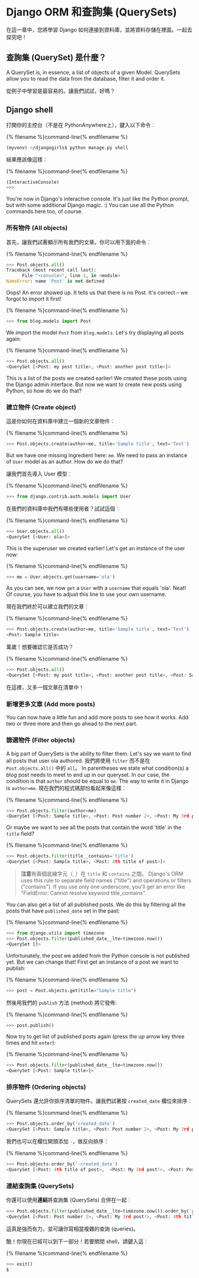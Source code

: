 # Django ORM 和查詢集 (QuerySets)

在這一章中，您將學習 Django 如何連接到資料庫，並將資料存儲在裡面。一起去探究吧！

## 查詢集 (QuerySet) 是什麼？

A QuerySet is, in essence, a list of objects of a given Model. QuerySets allow you to read the data from the database, filter it and order it.

從例子中學習是最容易的。讓我們試試，好嗎？

## Django shell

打開你的主控台（不是在 PythonAnywhere上），鍵入以下命令︰

{% filename %}command-line{% endfilename %}

    (myvenv) ~/djangogirls$ python manage.py shell
    

結果應該像這樣︰

{% filename %}command-line{% endfilename %}

```python
(InteractiveConsole)
>>>
```

You're now in Django's interactive console. It's just like the Python prompt, but with some additional Django magic. :) You can use all the Python commands here too, of course.

### 所有物件 (All objects)

首先，讓我們試著顯示所有我們的文章。你可以用下面的命令︰

{% filename %}command-line{% endfilename %}

```python
>>> Post.objects.all()
Traceback (most recent call last):
      File "<console>", line 1, in <module>
NameError: name 'Post' is not defined
```

Oops! An error showed up. It tells us that there is no Post. It's correct – we forgot to import it first!

{% filename %}command-line{% endfilename %}

```python
>>> from blog.models import Post
```

We import the model `Post` from `blog.models`. Let's try displaying all posts again:

{% filename %}command-line{% endfilename %}

```python
>>> Post.objects.all()
<QuerySet [<Post: my post title>, <Post: another post title>]>
```

This is a list of the posts we created earlier! We created these posts using the Django admin interface. But now we want to create new posts using Python, so how do we do that?

### 建立物件 (Create object)

這是你如何在資料庫中建立一個新的文章物件︰

{% filename %}command-line{% endfilename %}

```python
>>> Post.objects.create(author=me, title='Sample title', text='Test')
```

But we have one missing ingredient here: `me`. We need to pass an instance of `User` model as an author. How do we do that?

讓我們首先導入 User 模型︰

{% filename %}command-line{% endfilename %}

```python
>>> from django.contrib.auth.models import User
```

在我們的資料庫中我們有哪些使用者？試試這個︰

{% filename %}command-line{% endfilename %}

```python
>>> User.objects.all()
<QuerySet [<User: ola>]>
```

This is the superuser we created earlier! Let's get an instance of the user now:

{% filename %}command-line{% endfilename %}

```python
>>> me = User.objects.get(username='ola')
```

As you can see, we now `get` a `User` with a `username` that equals 'ola'. Neat! Of course, you have to adjust this line to use your own username.

現在我們終於可以建立我們的文章︰

{% filename %}command-line{% endfilename %}

```python
>>> Post.objects.create(author=me, title='Sample title', text='Test')
<Post: Sample title>
```

萬歲！想要確認它是否成功？

{% filename %}command-line{% endfilename %}

```python
>>> Post.objects.all()
<QuerySet [<Post: my post title>, <Post: another post title>, <Post: Sample title>]>
```

在這裡，又多一個文章在清單中！

### 新增更多文章 (Add more posts)

You can now have a little fun and add more posts to see how it works. Add two or three more and then go ahead to the next part.

### 篩選物件 (Filter objects)

A big part of QuerySets is the ability to filter them. Let's say we want to find all posts that user ola authored. 我們將使用 `filter` 而不是在 `Post.objects.all()` 中的 `all`。 In parentheses we state what condition(s) a blog post needs to meet to end up in our queryset. In our case, the condition is that `author` should be equal to `me`. The way to write it in Django is `author=me`. 現在我們的程式碼部份看起來像這樣︰

{% filename %}command-line{% endfilename %}

```python
>>> Post.objects.filter(author=me)
<QuerySet [<Post: Sample title>, <Post: Post number 2>, <Post: My 3rd post!>, <Post: 4th title of post>]>
```

Or maybe we want to see all the posts that contain the word 'title' in the `title` field?

{% filename %}command-line{% endfilename %}

```python
>>> Post.objects.filter(title__contains='title')
<QuerySet [<Post: Sample title>, <Post: 4th title of post>]>
```

> **注意**有兩個底線字元（`_`）在 `title` 和 `contains` 之間。 Django's ORM uses this rule to separate field names ("title") and operations or filters ("contains"). If you use only one underscore, you'll get an error like "FieldError: Cannot resolve keyword title_contains".

You can also get a list of all published posts. We do this by filtering all the posts that have `published_date` set in the past:

{% filename %}command-line{% endfilename %}

```python
>>> from django.utils import timezone
>>> Post.objects.filter(published_date__lte=timezone.now())
<QuerySet []>
```

Unfortunately, the post we added from the Python console is not published yet. But we can change that! First get an instance of a post we want to publish:

{% filename %}command-line{% endfilename %}

```python
>>> post = Post.objects.get(title="Sample title")
```

然後用我們的 `publish` 方法 (method) 將它發佈:

{% filename %}command-line{% endfilename %}

```python
>>> post.publish()
```

Now try to get list of published posts again (press the up arrow key three times and hit `enter`):

{% filename %}command-line{% endfilename %}

```python
>>> Post.objects.filter(published_date__lte=timezone.now())
<QuerySet [<Post: Sample title>]>
```

### 排序物件 (Ordering objects)

QuerySets 還允許你排序清單的物件。讓我們試著按 `created_date` 欄位來排序︰

{% filename %}command-line{% endfilename %}

```python
>>> Post.objects.order_by('created_date')
<QuerySet [<Post: Sample title>, <Post: Post number 2>, <Post: My 3rd post!>, <Post: 4th title of post>]>
```

我們也可以在欄位開頭添加 `-`，做反向排序：

{% filename %}command-line{% endfilename %}

```python
>>> Post.objects.order_by('-created_date')
<QuerySet [<Post: 4th title of post>,  <Post: My 3rd post!>, <Post: Post number 2>, <Post: Sample title>]>
```

### 連結查詢集 (QuerySets)

你還可以使用**連結**將查詢集 (QuerySets) 合併在一起︰

```python
>>> Post.objects.filter(published_date__lte=timezone.now()).order_by('published_date')
<QuerySet [<Post: Post number 2>, <Post: My 3rd post!>, <Post: 4th title of post>, <Post: Sample title>]>
```

這真是強而有力，並可讓你寫相當複雜的查詢 (queries)。

酷！你現在已經可以到下一部分！若要關閉 shell，請鍵入這︰

{% filename %}command-line{% endfilename %}

```python
>>> exit()
$
```